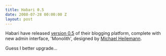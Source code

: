 ```yaml
---
title: Habari 0.5
date: 2008-07-28 00:00:00 Z
layout: post
---
```


Habari have released [version 0.5](http://habariproject.org/en/0-5-released) of their blogging platform, complete with new admin interface, 'Monolith', designed by [Michael Heilemann](http://binarybonsai.com).

Guess I better upgrade...
